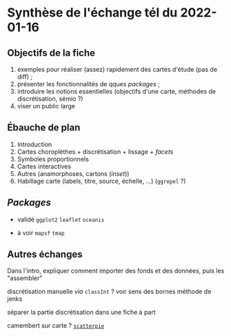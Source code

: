 # Synthèse de l'échange tél du 2022-01-16

## Objectifs de la fiche

1. exemples pour réaliser (assez) rapidement des cartes d'étude (pas de diff) ;
2. présenter les fonctionnalités de qques *packages* ;
3. introduire les notions essentielles (objectifs d'une carte, méthodes de discrétisation, sémio ?)
4. viser un public large

## Ébauche de plan

1. Introduction
2. Cartes choroplèthes + discrétisation + lissage + *facets*
3. Symboles proportionnels
4. Cartes interactives
5. Autres (anamorphoses, cartons (*inset*))
6. Habillage carte (labels, titre, source, échelle, ...) (`ggrepel` ?)

## *Packages*

+ validé
`ggplot2`
`leaflet`
`oceanis`

+ à voir
`mapsf`
`tmap`

## Autres échanges

Dans l'intro, expliquer comment importer des fonds et des données, puis les "assembler"

discrétisation manuelle *via* `classInt` ? voir sens des bornes méthode de jenks

séparer la partie discrétisation dans une fiche à part

camembert sur carte ? [`scatterpie`](https://cran.r-project.org/web/packages/scatterpie/vignettes/scatterpie.html)
